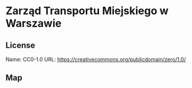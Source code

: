 # Zarząd Transportu Miejskiego w Warszawie
    
## License

Name: CC0-1.0
URL: https://creativecommons.org/publicdomain/zero/1.0/

## Map

<WorldMap topic="stefan/public-transport/Zarzad_Transportu_Miejskiego_w_Warszawie/vehicle_positions/#" />
